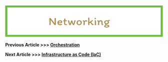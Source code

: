 <p align="center">
  <img src="img/Networking.png" width="605" height="100">
</p>

**Previous Article >>> [Orchestration](Orchestration.md)**


**Next Article >>> [Infrastructure as Code (IaC)](InfrastructureasCode.md)**
